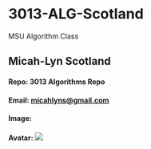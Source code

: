 # 3013-ALG-Scotland
MSU Algorithm Class

## Micah-Lyn Scotland
#### Repo: 3013 Algorithms Repo
#### Email: micahlyns@gmail.com
#### Image:
#### Avatar:  ![](images/IMG2.jpg)
